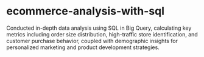 # ecommerce-analysis-with-sql
Conducted in-depth data analysis using SQL in Big Query, calculating key metrics including order size distribution, high-traffic store identification, and customer purchase behavior, coupled with demographic insights for personalized marketing and product development strategies.
